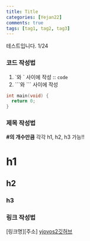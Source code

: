 ```yaml
---
title: Title
categories: [Yejan22]
comments: true
tags: [tag1, tag2, tag3]
---
```


테스트입니다. 1/24

### 코드 작성법
1. \`와 \` 사이에 작성 :: `code`
2. \`\`\`와 \`\`\` 사이에 작성
```c
int main(void) {
  return 0;
}
```

### 제목 작성법
**\#의 개수만큼** 각각 h1, h2, h3 가능!!
# h1
## h2
### h3

### 링크 작성법
\[링크명\]\[주소\]
[yjovos2깃허브][yjovos2-gh]


[yjovos2-gh]:		https://github.com/yjovos2/
